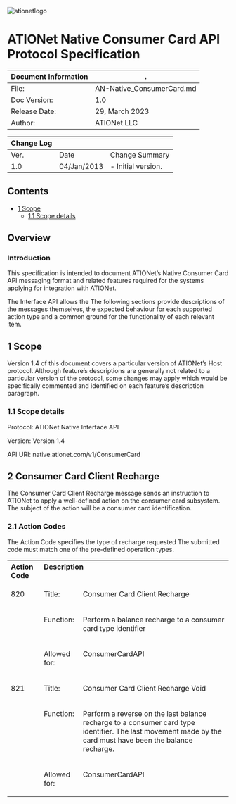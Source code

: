 ![ationetlogo](Content/Images/ATIOnetLogo_250x70.png)
# ATIONet Native Consumer Card API Protocol Specification

|Document Information|.|
|--- |--- |
|File:|AN-Native_ConsumerCard.md|
|Doc Version:|1.0|
|Release Date:|29, March 2023|
|Author:|ATIONet LLC|


|Change Log|||
|--- |--- |--- |
|Ver.|Date|Change Summary|
|1.0|04/Jan/2013|- Initial version.|

## Contents

- [1 Scope](#1-scope)
	- [1.1 Scope details](#11-scope-details)


## Overview

### Introduction

This specification is intended to document ATIONet’s Native Consumer Card
API messaging format and related features required for the systems
applying for integration with ATIONet.

The Interface API allows the The following sections provide descriptions
of the messages themselves, the expected behaviour for each supported
action type and a common ground for the functionality of each relevant
item.

## 1 Scope

Version 1.4 of this document covers a particular version of ATIONet’s
Host protocol. Although feature’s descriptions are generally not related
to a particular version of the protocol, some changes may apply which
would be specifically commented and identified on each feature’s
description paragraph.

### 1.1 Scope details

Protocol: ATIONet Native Interface API

Version: Version 1.4

API URI: native.ationet.com/v1/ConsumerCard

## 2 Consumer Card Client Recharge

The Consumer Card Client Recharge message sends an instruction to ATIONet to apply a
well-defined action on the consumer card subsystem. The subject of the action will be
a consumer card identification.

### 2.1 Action Codes

The Action Code specifies the type of recharge requested
The submitted code must match one of the pre-defined 
operation types. 

<table>
	<tr valign="top">
		<th align="left">
			Action Code
		</th>
		<th colspan="2" align="left">
			Description
		</th>
	</tr>
	<tr valign="top">
		<td rowspan="3">
			<p>820</p>
		</td>
		<td>
			<p>Title:</p>
		</td>
		<td>
			<p>Consumer Card Client Recharge</p>
		</td>
	</tr>
	<tr valign="top">
		<td>
			<p>Function:</p>
		</td>
		<td>
			<p>Perform a balance recharge to a consumer card type identifier</p>
		</td>
	</tr>
	<tr valign="top">
		<td>
			<p>Allowed for:</p>
		</td>
		<td>
			<p>ConsumerCardAPI</p>
		</td>
	</tr>
	<tr valign="top">
		<td rowspan="3">
			<p>821</p>
		</td>
		<td>
			<p>Title:</p>
		</td>
		<td>
			<p>Consumer Card Client Recharge Void</p>
		</td>
	</tr>
	<tr valign="top">
		<td>
			<p>Function:</p>
		</td>
		<td>
			<p>Perform a reverse on the last balance recharge to a consumer card type identifier. The last movement made by the card must have been the balance recharge.</p>
		</td>
	</tr>
	<tr valign="top">
		<td>
			<p>Allowed for:</p>
		</td>
		<td>
			<p>ConsumerCardAPI</p>
		</td>
	</tr>
</table>
